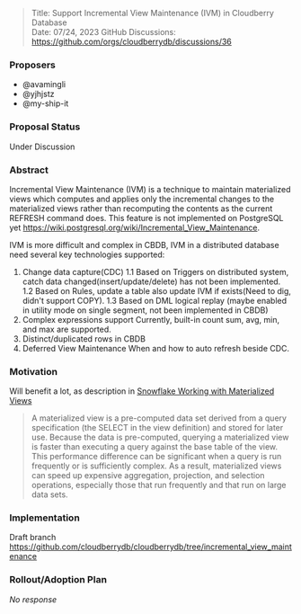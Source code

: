 > Title: Support Incremental View Maintenance (IVM) in Cloudberry Database<br>
> Date: 07/24, 2023
> GitHub Discussions: https://github.com/orgs/cloudberrydb/discussions/36

### Proposers

- @avamingli
- @yjhjstz
- @my-ship-it

### Proposal Status

Under Discussion

### Abstract

Incremental View Maintenance (IVM) is a technique to maintain materialized views which computes and applies only the incremental changes to the materialized views rather than recomputing the contents as the current REFRESH command does. This feature is not implemented on PostgreSQL yet https://wiki.postgresql.org/wiki/Incremental_View_Maintenance.

IVM is more difficult and complex  in CBDB, IVM in a distributed database need several key technologies supported:
1. Change data capture(CDC)
 1.1 Based on Triggers on distributed system, catch data changed(insert/update/delete) has not been implemented.
 1.2 Based on Rules, update a table also update IVM if exists(Need to dig, didn't support COPY). 
 1.3 Based on DML logical replay (maybe enabled in utility mode on single segment, not been implemented in CBDB)
2. Complex expressions support
  Currently, built-in count sum, avg, min, and max are supported.
3. Distinct/duplicated rows in CBDB
4. Deferred View Maintenance
  When and how to auto refresh beside CDC.


### Motivation

Will benefit a lot, as description in [Snowflake Working with Materialized Views](https://docs.snowflake.com/en/user-guide/views-materialized)

>A materialized view is a pre-computed data set derived from a query specification (the SELECT in the view definition) and stored for later use. Because the data is pre-computed, querying a materialized view is faster than executing a query against the base table of the view. This performance difference can be significant when a query is run frequently or is sufficiently complex. As a result, materialized views can speed up expensive aggregation, projection, and selection operations, especially those that run frequently and that run on large data sets.

### Implementation

Draft branch https://github.com/cloudberrydb/cloudberrydb/tree/incremental_view_maintenance

### Rollout/Adoption Plan

_No response_